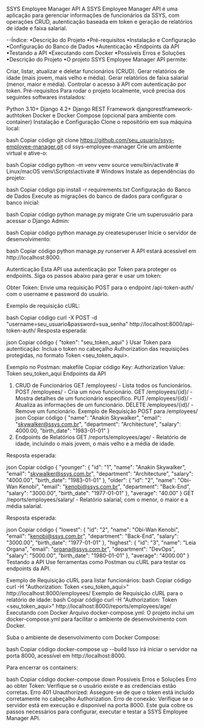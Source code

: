SSYS Employee Manager API
A SSYS Employee Manager API é uma aplicação para gerenciar informações de funcionários da SSYS, com operações CRUD, autenticação baseada em token e geração de relatórios de idade e faixa salarial.

--Índice:
•Descrição do Projeto
•Pré-requisitos
•Instalação e Configuração
•Configuração do Banco de Dados
•Autenticação
•Endpoints da API
•Testando a API
•Executando com Docker
•Possíveis Erros e Soluções
•Descrição do Projeto
•O projeto SSYS Employee Manager API permite:

Criar, listar, atualizar e deletar funcionários (CRUD).
Gerar relatórios de idade (mais jovem, mais velho e média).
Gerar relatórios de faixa salarial (menor, maior e média).
Controlar o acesso à API com autenticação por token.
Pré-requisitos
Para rodar o projeto localmente, você precisa dos seguintes softwares instalados:

Python 3.10+
Django 4.2+
Django REST Framework
djangorestframework-authtoken
Docker e Docker Compose (opcional para ambiente com container)
Instalação e Configuração
Clone o repositório em sua máquina local:

bash
Copiar código
git clone https://github.com/seu_usuario/ssys-employee-manager.git
cd ssys-employee-manager
Crie um ambiente virtual e ative-o:

bash
Copiar código
python -m venv venv
source venv/bin/activate   # Linux/macOS
venv\Scripts\activate      # Windows
Instale as dependências do projeto:

bash
Copiar código
pip install -r requirements.txt
Configuração do Banco de Dados
Execute as migrações do banco de dados para configurar o banco inicial:

bash
Copiar código
python manage.py migrate
Crie um superusuário para acessar o Django Admin:

bash
Copiar código
python manage.py createsuperuser
Inicie o servidor de desenvolvimento:

bash
Copiar código
python manage.py runserver
A API estará acessível em http://localhost:8000.

Autenticação
Esta API usa autenticação por Token para proteger os endpoints. Siga os passos abaixo para gerar e usar um token:

Obter Token: Envie uma requisição POST para o endpoint /api-token-auth/ com o username e password do usuário.

Exemplo de requisição cURL:

bash
Copiar código
curl -X POST -d "username=seu_usuario&password=sua_senha" http://localhost:8000/api-token-auth/
Resposta esperada:

json
Copiar código
{
  "token": "seu_token_aqui"
}
Usar Token para autenticação: Inclua o token no cabeçalho Authorization das requisições protegidas, no formato Token <seu_token_aqui>.

Exemplo no Postman:
makefile
Copiar código
Key: Authorization
Value: Token seu_token_aqui
Endpoints da API
1. CRUD de Funcionários
GET /employees/ - Lista todos os funcionários.
POST /employees/ - Cria um novo funcionário.
GET /employees/{id}/ - Mostra detalhes de um funcionário específico.
PUT /employees/{id}/ - Atualiza as informações de um funcionário.
DELETE /employees/{id}/ - Remove um funcionário.
Exemplo de Requisição POST para /employees/
json
Copiar código
{
    "name": "Anakin Skywalker",
    "email": "skywalker@ssys.com.br",
    "department": "Architecture",
    "salary": 4000.00,
    "birth_date": "1983-01-01"
}
2. Endpoints de Relatórios
GET /reports/employees/age/ - Relatório de idade, incluindo o mais jovem, o mais velho e a média de idade.

Resposta esperada:

json
Copiar código
{
    "younger": {
        "id": "1",
        "name": "Anakin Skywalker",
        "email": "skywalker@ssys.com.br",
        "department": "Architecture",
        "salary": "4000.00",
        "birth_date": "1983-01-01"
    },
    "older": {
        "id": "2",
        "name": "Obi-Wan Kenobi",
        "email": "kenobi@ssys.com.br",
        "department": "Back-End",
        "salary": "3000.00",
        "birth_date": "1977-01-01"
    },
    "average": "40.00"
}
GET /reports/employees/salary/ - Relatório salarial, com o menor, o maior e a média salarial.

Resposta esperada:

json
Copiar código
{
    "lowest": {
        "id": "2",
        "name": "Obi-Wan Kenobi",
        "email": "kenobi@ssys.com.br",
        "department": "Back-End",
        "salary": "3000.00",
        "birth_date": "1977-01-01"
    },
    "highest": {
        "id": "3",
        "name": "Leia Organa",
        "email": "organa@ssys.com.br",
        "department": "DevOps",
        "salary": "5000.00",
        "birth_date": "1980-01-01"
    },
    "average": "4000.00"
}
Testando a API
Use ferramentas como Postman ou cURL para testar os endpoints da API.

Exemplo de Requisição cURL para listar funcionários:
bash
Copiar código
curl -H "Authorization: Token <seu_token_aqui>" http://localhost:8000/employees/
Exemplo de Requisição cURL para o relatório de idade:
bash
Copiar código
curl -H "Authorization: Token <seu_token_aqui>" http://localhost:8000/reports/employees/age/
Executando com Docker
Arquivo docker-compose.yml: O projeto inclui um docker-compose.yml para facilitar o ambiente de desenvolvimento com Docker.

Suba o ambiente de desenvolvimento com Docker Compose:

bash
Copiar código
docker-compose up --build
Isso irá iniciar o servidor na porta 8000, acessível em http://localhost:8000.

Para encerrar os containers:

bash
Copiar código
docker-compose down
Possíveis Erros e Soluções
Erro ao obter Token: Verifique se o usuário existe e as credenciais estão corretas.
Erro 401 Unauthorized: Assegure-se de que o token está incluído corretamente no cabeçalho Authorization.
Erro de conexão: Verifique se o servidor está em execução e disponível na porta 8000.
Este guia cobre os passos necessários para configurar, executar e testar a SSYS Employee Manager API.
